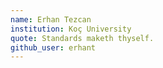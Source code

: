 ```yaml
---
name: Erhan Tezcan
institution: Koç University
quote: Standards maketh thyself.
github_user: erhant
---
```

